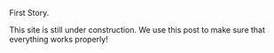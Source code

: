 First Story.

This site is still under construction. We use this post to make sure that everything works properly!